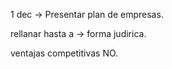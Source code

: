 1 dec → Presentar plan de empresas.

rellanar hasta a →  forma judirica.

ventajas competitivas NO.

